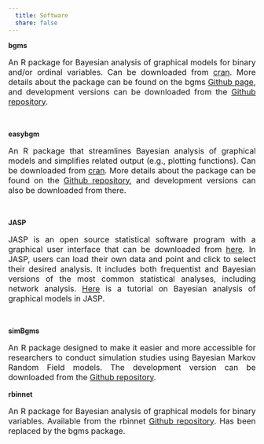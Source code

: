 ```yaml
---
  title: Software
  share: false
---
```


**bgms**</br>
<p style="font-size:medium;text-align:justify">An R package for Bayesian analysis of graphical models for binary and/or ordinal variables. Can be downloaded from <a href="https://cran.r-project.org/package=bgms">cran</a>. More details about the package can be found on the bgms <a href="https://maartenmarsman.github.io/bgms/">Github page</a>, and development versions can be downloaded from the <a href="https://github.com/MaartenMarsman/bgms">Github repository</a>.</p> 
</br>

**easybgm**</br> 
<p style="font-size:medium;text-align:justify">An R package that streamlines Bayesian analysis of graphical models and simplifies related output (e.g., plotting functions). Can be downloaded from <a href = "https://CRAN.R-project.org/package=easybgm">cran</a>. More details about the package can be found on the <a href="https://github.com/KarolineHuth/easybgm">Github repository</a>, and development versions can also be downloaded from there.</p>  
</br>

**JASP**</br>
<p style="font-size:medium;text-align:justify">JASP is an open source statistical software program with a graphical user interface that can be downloaded from <a href="https://jasp-stats.org/">here</a>. In JASP, users can load their own data and point and click to select their desired analysis. It includes both frequentist and Bayesian versions of the most common statistical analyses, including network analysis. <a href="https://psyarxiv.com/ub5tc">Here</a> is a tutorial on Bayesian analysis of graphical models in JASP.</p>
</br>  

**simBgms**</br>
<p style="font-size:medium;text-align:justify">An R package designed to make it easier and more accessible for researchers to conduct simulation studies using Bayesian Markov Random Field models. The development version can be downloaded from the <a href="https://github.com/sekulovskin/simBgms">Github repository</a>.</p>

**rbinnet**</br>
<p style="font-size:medium;text-align:justify">An R package for Bayesian analysis of graphical models for binary variables. Available from the rbinnet <a href="https://github.com/MaartenMarsman/rbinnet">Github repository</a>. Has been replaced by the bgms package.</p>
</br>


